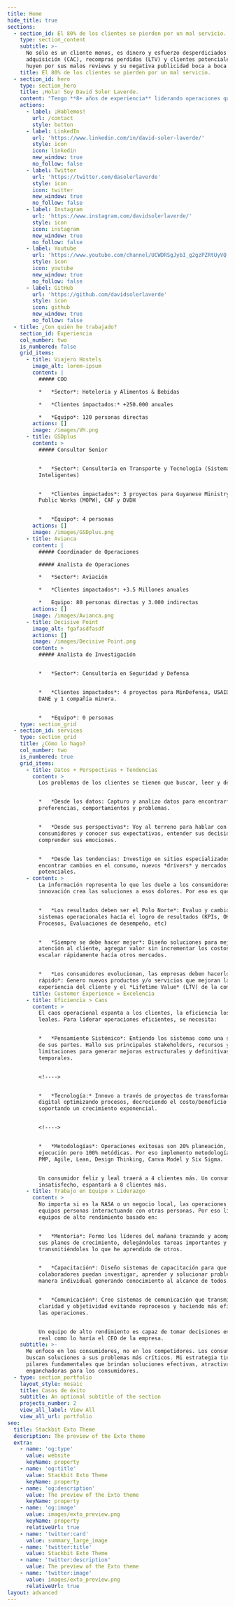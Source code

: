 ```yaml
---
title: Home
hide_title: true
sections:
  - section_id: El 80% de los clientes se pierden por un mal servicio.
    type: section_content
    subtitle: >-
      No sólo es un cliente menos, es dinero y esfuerzo desperdiciados en su
      adquisición (CAC), recompras perdidas (LTV) y clientes potenciales que
      huyen por sus malos reviews y su negativa publicidad boca a boca (WOM)
    title: El 80% de los clientes se pierden por un mal servicio.
  - section_id: hero
    type: section_hero
    title: ¡Hola! Soy David Soler Laverde.
    content: "Tengo **8+ años de experiencia** liderando operaciones que den un excelente servicio, solucionen problemas y cumplan con las expectativas del cliente.\n\nHe impactado **15+ millones de consumidores** trabajando en Operaciones y Consultoría como COO, Consultor e Intraemprendor en Latinoamérica \U0001F1E8\U0001F1F4\U0001F1FA\U0001F1FE\U0001F1E6\U0001F1F7\U0001F1EC\U0001F1FE\U0001F1F5\U0001F1EA\U0001F1EA\U0001F1E8\U0001F1F8\U0001F1FB\U0001F1F2\U0001F1FD.\n\n\U0001F3AF **¿Mi objetivo?** Liderar operaciones escalables que retengan y atraigan clientes en industrias Tech.\n"
    actions:
      - label: ¡Hablemos!
        url: /contact
        style: button
      - label: LinkedIn
        url: 'https://www.linkedin.com/in/david-soler-laverde/'
        style: icon
        icon: linkedin
        new_window: true
        no_follow: false
      - label: Twitter
        url: 'https://twitter.com/dasolerlaverde'
        style: icon
        icon: twitter
        new_window: true
        no_follow: false
      - label: Instagram
        url: 'https://www.instagram.com/davidsolerlaverde/'
        style: icon
        icon: instagram
        new_window: true
        no_follow: false
      - label: Youtube
        url: 'https://www.youtube.com/channel/UCWDRSgJybI_g2gzPZRtUyVQ'
        style: icon
        icon: youtube
        new_window: true
        no_follow: false
      - label: GitHub
        url: 'https://github.com/davidsolerlaverde'
        style: icon
        icon: github
        new_window: true
        no_follow: false
  - title: ¿Con quién he trabajado?
    section_id: Experiencia
    col_number: two
    is_numbered: false
    grid_items:
      - title: Viajero Hostels
        image_alt: lorem-ipsum
        content: |
          ##### COO

          *   *Sector*: Hoteleria y Alimentos & Bebidas

          *   *Clientes impactados:* +250.000 anuales

          *   *Equipo*: 120 personas directas
        actions: []
        image: /images/VH.png
      - title: GSDplus
        content: >
          ##### Consultor Senior


          *   *Sector*: Consultoría en Transporte y Tecnología (Sistemas
          Inteligentes)


          *   *Clientes impactados*: 3 proyectos para Guyanese Ministry of
          Public Works (MOPW), CAF y DVDH


          *   *Equipo*: 4 personas
        actions: []
        image: /images/GSDplus.png
      - title: Avianca
        content: |
          ##### Coordinador de Operaciones

          ##### Analista de Operaciones

          *   *Sector*: Aviación

          *   *Clientes impactados*: +3.5 Millones anuales

          *   Equipo: 80 personas directas y 3.000 indirectas
        actions: []
        image: /images/Avianca.png
      - title: Decisive Point
        image_alt: fgafasdfasdf
        actions: []
        image: /images/Decisive Point.png
        content: >
          ##### Analista de Investigación


          *   *Sector*: Consultoría en Seguridad y Defensa


          *   *Clientes impactados*: 4 proyectos para MinDefensa, USAID, UNRT,
          DANE y 1 compañía minera.


          *   *Equipo*: 0 personas
    type: section_grid
  - section_id: services
    type: section_grid
    title: ¿Cómo lo hago?
    col_number: two
    is_numbered: true
    grid_items:
      - title: Datos + Perspectivas + Tendencias
        content: >
          Los problemas de los clientes se tienen que buscar, leer y descifrar


          *   *Desde los datos: Capturo y analizo datos para encontrar*
          preferencias, comportamientos y problemas.


          *   *Desde sus perspectivas*: Voy al terreno para hablar con los
          consumidores y conocer sus expectativas, entender sus decisiones y
          comprender sus emociones.


          *   *Desde las tendencias: Investigo en sitios especializados* para
          encontrar cambios en el consumo, nuevos *drivers* y mercados
          potenciales.
      - content: >
          La información representa lo que les duele a los consumidores, la
          innovación crea las soluciones a esos dolores. Por eso es que:


          *   *Los resultados deben ser el Polo Norte*: Evaluo y cambio los
          sistemas operacionales hacía el logro de resultados (KPIs, OKRs,
          Procesos, Evaluaciones de desempeño, etc)


          *   *Siempre se debe hacer mejor*: Diseño soluciones para mejorar la
          atención al cliente, agregar valor sin incrementar los costos y
          escalar rápidamente hacía otros mercados.


          *   *Los consumidores evolucionan, las empresas deben hacerlo más
          rápido*: Genero nuevos productos y/o servicios que mejoran la
          experiencia del cliente y el *Lifetime Value* (LTV) de la compañia.
        title: Customer Experience = Excelencia
      - title: Eficiencia > Caos
        content: >
          El caos operacional espanta a los clientes, la eficiencia los vuelve
          leales. Para liderar operaciones eficientes, se necesita:


          *   *Pensamiento Sistémico*: Entiendo los sistemas como una sumatoria
          de sus partes. Hallo sus principales stakeholders, recursos y
          limitaciones para generar mejoras estructurales y definitivas, no
          temporales.


          <!---->


          *   *Tecnología:* Innovo a través de proyectos de transformación
          digital optimizando procesos, decreciendo el costo/beneficio y
          soportando un crecimiento exponencial.


          <!---->


          *   *Metodologías*: Operaciones exitosas son 20% planeación, 80%
          ejecución pero 100% metódicas. Por eso implemento metodologías como
          PMP, Agile, Lean, Design Thinking, Canva Model y Six Sigma.


          Un consumidor feliz y leal traerá a 4 clientes más. Un consumidor
          insatisfecho, espantará a 8 clientes más.
      - title: Trabajo en Equipo x Liderazgo
        content: >
          No importa si es la NASA o un negocio local, las operaciones son
          equipos personas interactuando con otras personas. Por eso lidero
          equipos de alto rendimiento basado en:


          *   *Mentoria*: Formo los líderes del mañana trazando y acompañando
          sus planes de crecimiento, delegándoles tareas importantes y
          transmitiéndoles lo que he aprendido de otros.


          *   *Capacitación*: Diseño sistemas de capacitación para que los
          colaboradores puedan investigar, aprender y solucionar problemas de
          manera individual generando conocimiento al alcance de todos.


          *   *Comunicación*: Creo sistemas de comunicación que transmiten
          claridad y objetividad evitando reprocesos y haciendo más eficientes a
          las operaciones.


          Un equipo de alto rendimiento es capaz de tomar decisiones en tiempo
          real como lo haría el CEO de la empresa.
    subtitle: >-
      Me enfoco en los consumidores, no en los competidores. Los consumidores
      buscan soluciones a sus problemas más críticos. Mi estrategia tiene 4
      pilares fundamentales que brindan soluciones efectivas, atractivas y
      enganchadoras para los consumidores.
  - type: section_portfolio
    layout_style: mosaic
    title: Casos de éxito
    subtitle: An optional subtitle of the section
    projects_number: 2
    view_all_label: View All
    view_all_url: portfolio
seo:
  title: Stackbit Exto Theme
  description: The preview of the Exto theme
  extra:
    - name: 'og:type'
      value: website
      keyName: property
    - name: 'og:title'
      value: Stackbit Exto Theme
      keyName: property
    - name: 'og:description'
      value: The preview of the Exto theme
      keyName: property
    - name: 'og:image'
      value: images/exto_preview.png
      keyName: property
      relativeUrl: true
    - name: 'twitter:card'
      value: summary_large_image
    - name: 'twitter:title'
      value: Stackbit Exto Theme
    - name: 'twitter:description'
      value: The preview of the Exto theme
    - name: 'twitter:image'
      value: images/exto_preview.png
      relativeUrl: true
layout: advanced
---
```

